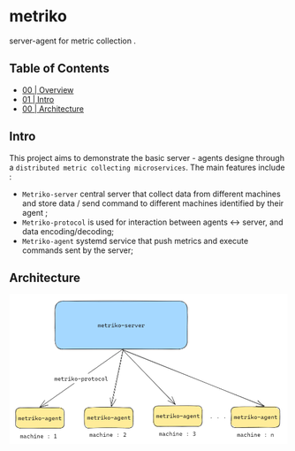 # metriko
server-agent for metric collection .
## Table of Contents

- [00 | Overview](README.md)
- [01 | Intro](#intro)
- [00 | Architecture](#architecture)

## Intro
This project aims to demonstrate the basic server - agents designe through a `distributed metric collecting microservices`. The main features include :

- `Metriko-server` central server that collect data from different machines and store data / send command to different machines identified by their agent ;
- `Metriko-protocol` is used for interaction between agents <-> server, and data encoding/decoding;
- `Metriko-agent` systemd service that push metrics and execute commands sent by the server;

## Architecture 
![](docs/img/metriko-arch.PNG)
